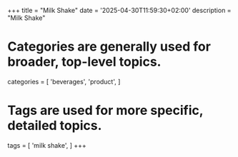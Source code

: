 +++
title = "Milk Shake"
date = '2025-04-30T11:59:30+02:00'
description = "Milk Shake"
# Categories are generally used for broader, top-level topics.
categories = [
 'beverages',
 'product',
]
# Tags are used for more specific, detailed topics.
tags = [
 'milk shake',
]
+++
